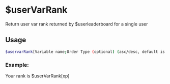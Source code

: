 # $userVarRank

Return user var rank returned by $userleaderboard for a single user

## Usage

```bash
$uservarRank[Variable name;Order Type (optional) (asc/desc, default is desc);User ID (optional)]
```

### Example:
Your rank is $userVarRank[xp]